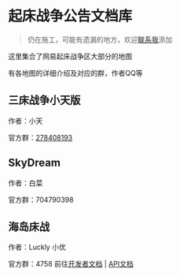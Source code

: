 # 起床战争公告文档库

> 仍在施工，可能有遗漏的地方，欢迎[联系我](http://urls.xiaotian.buzz/uhrDp)添加

这里集合了网易起床战争区大部分的地图

有各地图的详细介绍及对应的群，作者QQ等

## 三床战争小天版

作者：小天

官方群：[278408193](https://jq.qq.com/?k=1S8H9L7z)

## SkyDream

作者：白菜

官方群：704790398

## 海岛床战

作者：Luckly 小优

官方群：4758
前往[开发者文档](/BedWars_island/Developers.md) | [API文档](/BedWars_island/tag_api.md)